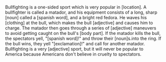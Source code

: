 Bullfighting is a one-sided sport which is very popular in
[location]. A bullfighter is called a matador, and his
equipment consists of a long, sharp [noun] called
a [spanish word], and a bright red fedora. He
waves his [clothing] at the bull, which makes the bull
[adjective] and causes him to charge. The matador then goes
through a series of [adjective] maneuvers to avoid getting
caught on the bull's [body part]. If the matador kills the
bull, the spectators yell, "[spanish word]!" and throw
their [noun]s.into the ring. If the bull wins, they yell
"[exclamation]!" and call for another matador. Bullfighting
is a very [adjective] sport, but it will never be popular to America
because Americans don't believe in cruelty to spectators.
